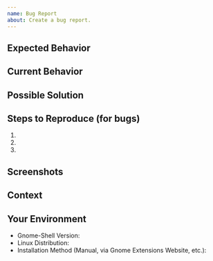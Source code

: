 ```yaml
---
name: Bug Report
about: Create a bug report.
---
```


<!--
Your issue may already be reported! Please search on the https://github.com/omid/Persian-Calendar-for-Gnome-Shell/issues before creating one.

Please check the closed issues as well.

Have you read the troubleshooting section of the README file?

- You can open an issue in Persian/Farsi or any other language also.
- You don't need to fill all the sections below.
- You can remove any of the sections you want.

-->

## Expected Behavior

<!-- If you're describing a bug, tell us what should happen -->
<!-- If you're suggesting a change/improvement, tell us how it should work -->

## Current Behavior

<!-- If describing a bug, tell us what happens instead of the expected behavior -->
<!-- If suggesting a change/improvement, explain the difference from current behavior -->

## Possible Solution

<!-- Not obligatory, but suggest a fix/reason for the bug, -->
<!-- or ideas how to implement the addition or change -->

## Steps to Reproduce (for bugs)

<!-- Provide a link to a live example, or an unambiguous set of steps to -->
<!-- reproduce this bug. Include code to reproduce, if relevant -->

1.
2.
3.

## Screenshots

<!-- Provide screenshots if relevant -->

## Context

<!-- How has this issue affected you? What are you trying to accomplish? -->
<!-- Providing context helps us come up with a solution that is most useful in the real world -->

## Your Environment

<!-- Include as many relevant details about the environment you experienced the bug in -->

- Gnome-Shell Version:
- Linux Distribution:
- Installation Method (Manual, via Gnome Extensions Website, etc.):
